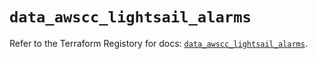 # `data_awscc_lightsail_alarms`

Refer to the Terraform Registory for docs: [`data_awscc_lightsail_alarms`](https://registry.terraform.io/providers/hashicorp/awscc/0.70.0/docs/data-sources/lightsail_alarms).
